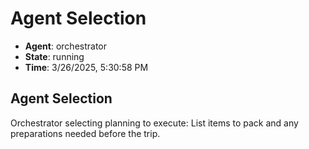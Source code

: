 # Agent Selection

- **Agent**: orchestrator
- **State**: running
- **Time**: 3/26/2025, 5:30:58 PM

## Agent Selection

Orchestrator selecting planning to execute: List items to pack and any preparations needed before the trip.

